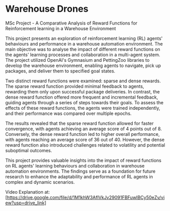 # Warehouse Drones
MSc Project - A Comparative Analysis of Reward Functions for Reinforcement learning in a Warehouse Environment

This project presents an exploration of reinforcement learning (RL) agents' behaviours and performance in a warehouse automation environment. The main objective was to analyse the impact of different reward functions on the agents' learning processes and collaboration in a multi-agent system. The project utilized OpenAI's Gymnasium and PettingZoo libraries to develop the warehouse environment, enabling agents to navigate, pick up packages, and deliver them to specified goal states.

Two distinct reward functions were examined: sparse and dense rewards. The sparse reward function provided minimal feedback to agents, rewarding them only upon successful package deliveries. In contrast, the dense reward function offered more frequent and incremental feedback, guiding agents through a series of steps towards their goals. To assess the effects of these reward functions, the agents were trained independently, and their performance was compared over multiple epochs.

The results revealed that the sparse reward function allowed for faster convergence, with agents achieving an average score of 4 points out of 8. Conversely, the dense reward function led to higher overall performance, with agents reaching an average score of 36 out of 40. However, the dense reward function also introduced challenges related to volatility and potential suboptimal outcomes.

This project provides valuable insights into the impact of reward functions on RL agents' learning behaviours and collaboration in warehouse automation environments. The findings serve as a foundation for future research to enhance the adaptability and performance of RL agents in complex and dynamic scenarios.

Video Explanation at: [https://drive.google.com/file/d/1M1khW3AflVkJv29091FBFuwIBCy50eZv/view?usp=drive_link]
